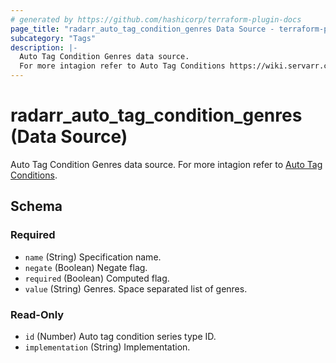 ```yaml
---
# generated by https://github.com/hashicorp/terraform-plugin-docs
page_title: "radarr_auto_tag_condition_genres Data Source - terraform-provider-radarr"
subcategory: "Tags"
description: |-
  Auto Tag Condition Genres data source.
  For more intagion refer to Auto Tag Conditions https://wiki.servarr.com/radarr/settings#conditions.
---
```


# radarr_auto_tag_condition_genres (Data Source)

<!-- subcategory:Tags -->
 Auto Tag Condition Genres data source.
For more intagion refer to [Auto Tag Conditions](https://wiki.servarr.com/radarr/settings#conditions).



<!-- schema generated by tfplugindocs -->
## Schema

### Required

- `name` (String) Specification name.
- `negate` (Boolean) Negate flag.
- `required` (Boolean) Computed flag.
- `value` (String) Genres. Space separated list of genres.

### Read-Only

- `id` (Number) Auto tag condition series type ID.
- `implementation` (String) Implementation.
